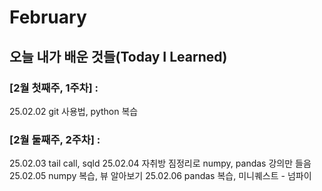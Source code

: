 # February

## 오늘 내가 배운 것들(Today I Learned)

### [2월 첫째주, 1주차] : 

25.02.02 git 사용법, python 복습

### [2월 둘째주, 2주차] : 

25.02.03 tail call, sqld
25.02.04 자취방 짐정리로 numpy, pandas 강의만 들음
25.02.05 numpy 복습, 뷰 알아보기
25.02.06 pandas 복습, 미니퀘스트 - 넘파이
